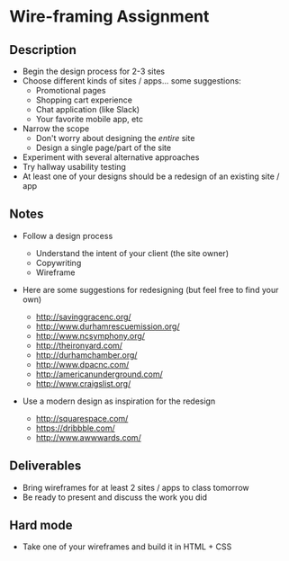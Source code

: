 # Wire-framing Assignment

## Description

- Begin the design process for 2-3 sites
- Choose different kinds of sites / apps... some suggestions:
  - Promotional pages
  - Shopping cart experience
  - Chat application (like Slack)
  - Your favorite mobile app, etc
- Narrow the scope
  - Don't worry about designing the *entire* site
  - Design a single page/part of the site
- Experiment with several alternative approaches
- Try hallway usability testing
- At least one of your designs should be a redesign of an existing site / app

## Notes

- Follow a design process
  - Understand the intent of your client (the site owner)
  - Copywriting
  - Wireframe

- Here are some suggestions for redesigning (but feel free to find your own)
  - http://savinggracenc.org/
  - http://www.durhamrescuemission.org/
  - http://www.ncsymphony.org/
  - http://theironyard.com/
  - http://durhamchamber.org/
  - http://www.dpacnc.com/
  - http://americanunderground.com/
  - http://www.craigslist.org/

- Use a modern design as inspiration for the redesign
  - http://squarespace.com/
  - https://dribbble.com/
  - http://www.awwwards.com/

## Deliverables

- Bring wireframes for at least 2 sites / apps to class tomorrow
- Be ready to present and discuss the work you did

## Hard mode

- Take one of your wireframes and build it in HTML + CSS
